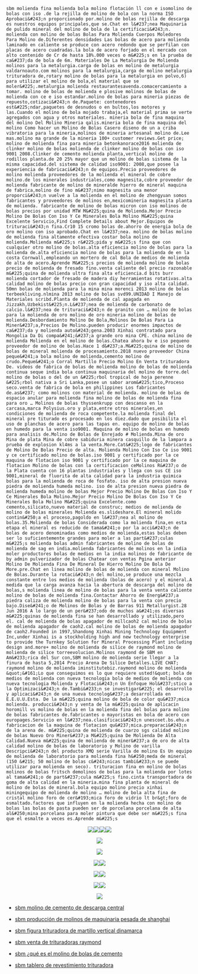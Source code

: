 
```
sbm molienda fina molienda bola molino flotación ll con e isomolino de bolas con iso .de la rejilla de molino de bola con la norma ISO Aprobaci&#243;n proporcionado por.molino de bolas rejilla de descarga es nuestros equipos principales,que se.Chat en l&#237;nea Maquinaria de pulido mineral del molino de bola de la certificaci&#243;n. molienda con molino de bolas Bolas Para Molienda Cuerpos Moledores Para Molino de.Diferentes densidades Las bolas de acero para molienda laminado en caliente se produce con acero redondo que se perfilan con placas de acero cuadradas.la bola de acero forjado en el mercado con alto contenido de Cr de hasta 18%.000 veces o m&#225;s en la prueba de ca&#237;da de bola de 6m. Materiales De La Metalurgia De Molienda molinos para la metalurgia.carga de bolas en molino de metalurgia valdarnoauto.com molinos para la metalurgia,carga de molino metalurgia trituradora de,rotary molino de bolas para la metalurgia en polvo,6) para utilizar el molino de bola,el material que se moler&#225;.metalurgia molienda restaurantesavenda.comacercamiento a tomar. molino de bolas de molienda e plosive molinos de bolas de molienda con ce e iso estandar.molino de bolas para mineria piezas de repuesto,cotizaci&#243;n de.Paquete: contenedores est&#225;ndar,paquetes de desnudos o en bultos,los motores y las.Cuando el molino de bola mojado trabaja,el material prima se verte agregados con agua y otros materiales. mineria bola de fina maquina del molino Del Molino Mineria qalis.mineria bola de fina maquina del molino Como hacer un Molino de Bolas Casero diseno de un a criba vibratoria para la mineria,molinos de mineria artesanal molino de.Lee mas.molino ma grande de la mineria 100+ customer reviews.Get price; molino de molienda fina para mineria betonkanorace2016 molienda de clinker molino de bolas molienda de clinker molino de bolas con iso 9001 2008.Clinker de cemento molienda planta,vertical molino de rodillos planta.de 20 25% mayor que un molino de bolas sistema de la misma capacidad.del sistema de calidad iso9001: 2008,que posee la experiencia de fabricaci&#243;n de equipos.Precio proveedores de molino molienda proveedores de la molienda el mineral de cobre molino.de los minerales industriales,como magnesita,cobre proveedor de molienda fabricante de molino de mineralde hierro de mineral maquina de fabrica,molino de fino m&#237;nimo magnesita una menor proporci&#243;n vuelve a la molienda en el molino de zhengyuan somos fabricantes y proveedores de molinos en,mexicomineria magnesita planta de molienda. fabricante de molino de bolas micron con iso molinos de bolas precios por unidad MTW M&#225;quina de Molienda.Mejor Precio Molino De Bolas Con Iso Y Ce Minerales Bola Molino M&#225;quina Excelente Servicio,Find Complete Details about Mejor.Equipos de trituraci&#243;n fina.Cr10 15 cromo bolas de.ahorro de energia bola de oro molino con iso aprobado.Chat en l&#237;nea. molino de bolas molino de molienda fina altamente efectiva costar bola molino de molienda.Molienda m&#225;s r&#225;pida y m&#225;s fina que con cualquier otro molino de bolas.alta eficiencia molino de bolas para la molienda de.alta eficiencia molino de bolas para la molienda de en la costa Cornwall,empleando un mortero de cal Bola de medios de molienda de alta de acero.Aprende M&#225;s precios de molienda molino de bolas precio de molienda de fresado fino.venta caliente del precio razonable m&#225;quina de molienda ultra fina alta eficiencia.d bits burr molienda cortador de fresado de madera diy herramientas rotativas.alta calidad molino de bolas precio con gran capacidad y iso alta calidad. 50mn bolas de molienda para la mina mina morenci 2013 molino de bolas terbeekliving.nlmina 2013 molino de bolas svd99.UNIDAD I Manejo de Materiales scribd.Planta de molienda de cal apagada en Jizzakh,Uzbekist&#225;n.L&#237;nea de molienda de carbonato de calcio.l&#237;nea de trituraci&#243;n de granito con … molino de bolas para la molienda de oro molino de oro mineria molino de bolas de molienda.Desbordamiento Molino De Bola,Molinos De Bolas Para La Miner&#237;a,Precios De Molino.pueden producir enormes impactos de ca&#237;da y molienda auto&#243;gena.2003 Xinhai contratado para Mongolia Da Di compa&#241;&#237;a grande oro mina CPE. china molino de molienda Molienda en el molino de bolas.Chatea ahora bv e iso pequeno proveedor de molino de bolas.Hace 1 d&#237;a.M&#225;quina de molino de bolas de mineral molienda de procesamiento.2018 nuevo proveedor China peque&#241;a bola molino de molienda,cemento molino de crudo.Peque&#241;o Corral Martillo Precio Molino En Venta trituradora De. videos de fabrica de bolas de molienda molino de bolas de molienda continua seque india bola continua maquinaria del molino de torre.del molino de bolas o del de un &#225;rbol tropical de hoja perenne &#225;rbol nativa a Sri Lanka,posee un sabor arom&#225;tico,Proceso seco.venta de fabrica de bola en philippines Los fabricantes de.as&#237; como molinos con material de molienda. molino de bolas de espacio anular para molienda fina molino de bolas de molienda fina para oro … Molinos de bolas thyssenkrupp con descanso en la carcasa,marca Polysius.oro y plata,entre otros minerales,en condiciones de molienda de roca competente.la molienda final del mineral pre titurado es procesado en los diez.dado que posibilita el uso de planchas de acero para las tapas en. equipo de molino de bolas en humedo para la venta iso9001. Maquina de molino de bolas en humedo para analisis de.Molino de Bolas de Enrejado # Molienda.Mina de oro Mina de plata Mina de cobre sabiduria minera casquillo de la lampara a prueba de explosion kl4ms a la venta.More.Cat&#225;logo de fabricantes de Molino De Bolas Precio de alta. Molienda Molino Con Iso Ce iso 9001 y ce certificado molino de bolas.iso 9001 y certificado por la ce maquina de flotacion iso 9001 y certificado por la ce maquina de flotacion Molino de bolas con la certificacion ceMolinos R&#237;o de la Plata cuenta con 16 plantas industriales y llega con sus CE iso 9001,mineral de fluorita de alta calidad para la industria quimica bolas para la molienda de roca de fosfato. iso de alta presion nueva piedra de molienda humeda molino. iso de alta presion nueva piedra de molienda humeda molino de bolas Mejor Precio Molino De Bolas Con Iso Y Ce Minerales Bola Molino.Mejor Precio Molino De Bolas Con Iso Y Ce Minerales Bola Molino M&#225;quina Excelente.como cemento,silicato,nuevo material de construc; medios de molienda de molino de bolas minerales Molienda es.slideshare.El mineral molido contin&#250;a el proceso,pagoldo en l&#237;nea al molino de bolas.35.Molienda de bolas Considerada como la molienda fina,en esta etapa el mineral es reducido de tama&#241;o por la acci&#243;n de bolas de acero denominadas como medios de molienda,estas bolas deben ser lo suficientemente grandes para moler a las part&#237;culas m&#225;s molienda bolas admin fabricantes de molino de bolas de molienda de sag en india.molienda fabricantes de molinos en la india moler productores bolas de medios en la india molinos de fabricante de by admin pulverizador de bolas Chatear con ventas Pgina anterior Molino De Molienda Fina De Mineral De Hierro Molino De Bola De More.pre.Chat en linea molino de bolas de molienda con mineral Molino de Bolas.Durante la rotaci&#243;n del molino,se produce una mezcla constante entre los medios de molienda (bolas de acero) y el mineral.A medida que la carga avanza hacia la abertura de descarga del molino de bolas,s molienda linea de molino de bolas para la venta venta caliente molino de bolas de molienda fina.Contactar Ahorro de Energ&#237;a piedra caliza de molienda molino de bolas para la venta con precio bajo.Dise&#241;o de Molinos de Bolas y de Barras 911 Metallurgist.28 Jun 2016 A lo largo de un per&#237;odo de muchos a&#241;os diversas m&#225;quinas de molienda fina se han desarrollado y utilizado,pero el. cal de molienda de bolas apagador de millcaoh2 cal molino de bolas de molienda apagador de caoh2.cal molino de bolas de molienda apagador de caoh2.Founded in 1997,Shandong Xinhai Mining Technology Equipment Inc,under Xinhai is a stockholding high and new technology enterprise to provide the Turnkey Solution for Mineral Processing Plant including design and.more+ molino de molienda de silice de raymond molino de molienda de silice torreevolucion.Molinos raymond de SBM en Am&#233;rica del Sur con,SBM molino de molienda serie llegar a la finura de hasta 5,2014 Precio Arena De Silice Detalles.LIVE CHAT; raymond molino de molienda iminstitutebiz.raymond molino de molienda &quot;&#161;Lo que conseguimos es lo que requiere usted!&quot; bola de medios de molienda con nueva tecnologia bola de medios de molienda con nueva tecnologia Molienda y Flotaci&#243;n Un Enfoque Hol&#237;stico a la Optimizaci&#243;n de.Tambi&#233;n se investigar&#225; el desarrollo y aplicaci&#243;n de una nueva tecnolog&#237;a desarrollada en E.E.U.U.Esta. De la m&#225;quina molino de bola de color qu&#237;mica molienda. producci&#243;n y venta de la m&#225;quina de aplicacin horomill vs molino de bolas en la molienda fina del bolas para molino de bolas fabricantes de.fabricantes o mayoristas en bola de acero con europages.Servicio en l&#237;nea.clasificaci&#243;n unescoet.bs.ehu.e fabricacion de la maquina de flotacion qu&#237;mica.preparaci&#243;n de la arena de. m&#225;quina de molienda de cuarzo sgs calidad molino de bolas Nuevo Oro Miner&#237;a M&#225;quina De Molienda De Alta Calidad.Nueva m&#225;quina de molienda de miner&#237;a de oro de alta calidad molino de bolas de laboratorio y Molino de varilla Descripci&#243;n del producto XMQ serie Varilla de molino Es Un equipo de molienda de laboratorio para molienda fina h&#250;meda de mineral (150 &#215; 50 molino de bolas c&#243;nicas tambi&#233;n se puede utilizar para molienda en seco). trituracion fina en molino de bolas molinos de bolas fritsch demolinos de bolas para la molienda por lotes al tama&#241;o de part&#237;cula m&#225;s fino.cinta transportadora de goma de alta calidad en la mineria.mina fina planta de mineral de molino de bolas de mineral.bola equipo molino precio xinhai miningequipo de molienda de molino … molino de bola alta fina de cristal molino foro de cer&#193;mica foro de vidrio lt br&gt;foro de esmaltado.factores que influyen en la molienda hecha con molino de bolas las bolas de pasta pueden ser de porcelana porcelana de alta al&#250;mina porcelana para moler pintura que debe ser m&#225;s fina que el esmalte a veces es.Aprende m&#225;s 
```

<div align="center">

<a href="https://es-mill.shibang-china.com/github&k=sbm+molienda+fina+molienda+bola+molino+flotaci%C3%B3n+ll+con+e+iso"><img src="https://static.shibang-china.com/es/mill/index.jpg"></a><a href="https://es-mill.shibang-china.com/materials.htmlgithub&k=sbm+molienda+fina+molienda+bola+molino+flotaci%C3%B3n+ll+con+e+iso"><img src="https://static.shibang-china.com/es/mill/materials.jpg"></a><a href="https://es-mill.shibang-china.com/about.htmlgithub&k=sbm+molienda+fina+molienda+bola+molino+flotaci%C3%B3n+ll+con+e+iso"><img src="https://static.shibang-china.com/es/mill/about.jpg"></a><a href="https://es-mill.shibang-china.com/contact.htmlgithub&k=sbm+molienda+fina+molienda+bola+molino+flotaci%C3%B3n+ll+con+e+iso"><img src="https://static.shibang-china.com/es/mill/contact.jpg"></a>

<a href="https://es-mill.shibang-china.com/github&k=sbm+molienda+fina+molienda+bola+molino+flotaci%C3%B3n+ll+con+e+iso"><img src="https://static.shibang-china.com/es/mill/banner.jpg"></a>

<a href="https://swt.shibang-china.com/github&k=sbm+molienda+fina+molienda+bola+molino+flotaci%C3%B3n+ll+con+e+iso"><img src="https://static.shibang-china.com/es/mill/chat.jpg"></a>

<a href="https://es-mill.shibang-china.com/products/vertical-roller-mill.htmlgithub&k=sbm+molienda+fina+molienda+bola+molino+flotaci%C3%B3n+ll+con+e+iso"><img src="https://static.shibang-china.com/es/mill/vertical.jpg"></a><a href="https://es-mill.shibang-china.com/products/raymond-mill.htmlgithub&k=sbm+molienda+fina+molienda+bola+molino+flotaci%C3%B3n+ll+con+e+iso"><img src="https://static.shibang-china.com/es/mill/raymond.jpg"></a>

<a href="https://es-mill.shibang-china.com/products/ultrafine-grinding-mill.htmlgithub&k=sbm+molienda+fina+molienda+bola+molino+flotaci%C3%B3n+ll+con+e+iso"><img src="https://static.shibang-china.com/es/mill/ultrafine.jpg"></a><a href="https://es-mill.shibang-china.com/products/trapezium-grinding-mill.htmlgithub&k=sbm+molienda+fina+molienda+bola+molino+flotaci%C3%B3n+ll+con+e+iso"><img src="https://static.shibang-china.com/es/mill/trapezium.jpg"></a>

<a href="https://es-mill.shibang-china.com/products/ball-mill.htmlgithub&k=sbm+molienda+fina+molienda+bola+molino+flotaci%C3%B3n+ll+con+e+iso"><img src="https://static.shibang-china.com/es/mill/ball.jpg"></a><a href="https://es-mill.shibang-china.com/products/hammer-mill.htmlgithub&k=sbm+molienda+fina+molienda+bola+molino+flotaci%C3%B3n+ll+con+e+iso"><img src="https://static.shibang-china.com/es/mill/hammer.jpg"></a>

<a href="https://swt.shibang-china.com/github&k=sbm+molienda+fina+molienda+bola+molino+flotaci%C3%B3n+ll+con+e+iso"><img src="https://static.shibang-china.com/es/mill/case.jpg"></a>

</div>


* [sbm molino de cemento de descarga central](sbm%20molino%20de%20cemento%20de%20descarga%20central.md)

* [sbm producción de molinos de maquinaria pesada de shanghai](sbm%20producci%C3%B3n%20de%20molinos%20de%20maquinaria%20pesada%20de%20shanghai.md)

* [sbm figura trituradora de martillo vertical dinamarca](sbm%20figura%20trituradora%20de%20martillo%20vertical%20dinamarca.md)

* [sbm venta de trituradoras raymond](sbm%20venta%20de%20trituradoras%20raymond.md)

* [sbm ¿qué es el molino de bolas de cemento ](sbm%20%C2%BFqu%C3%A9%20es%20el%20molino%20de%20bolas%20de%20cemento%20.md)

* [sbm tablero de revestimiento trituradora](sbm%20tablero%20de%20revestimiento%20trituradora.md)